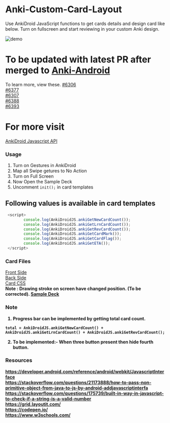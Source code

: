 # Anki-Custom-Card-Layout

Use AnkiDroid JavaScript functions to get cards details and design card like below. Turn on fullscreen and start reviewing in your custom Anki design.

![demo](https://github.com/infinyte7/Anki-Custom-Card-Layout/blob/master/images/anki_js_demo_.gif?raw=true)

# To be updated with latest PR after merged to [Anki-Android](https://github.com/ankidroid/Anki-Android/pulls/infinyte7)

To learn more, view these.
[#6306](https://github.com/ankidroid/Anki-Android/issues/6306)
<br>[#6377](https://github.com/ankidroid/Anki-Android/pull/6377) 
<br>[#6307](https://github.com/ankidroid/Anki-Android/pull/6307) 
<br>[#6388](https://github.com/ankidroid/Anki-Android/pull/6388) 
<br>[#6393](https://github.com/ankidroid/Anki-Android/pull/6393) 

# For more visit
[AnkiDroid Javascript API](https://github.com/ankidroid/Anki-Android/wiki/AnkiDroid-Javascript-API)

### Usage
1. Turn on Gestures in AnkiDroid 
2. Map all Swipe getures to No Action
3. Turn on Full Screen
4. Now Open the Sample Deck
5. Uncomment ```init();``` in card templates

## Following values is available in card templates
```javascript
 <script>
        console.log(AnkiDroidJS.ankiGetNewCardCount());
        console.log(AnkiDroidJS.ankiGetLrnCardCount());
        console.log(AnkiDroidJS.ankiGetRevCardCount());
        console.log(AnkiDroidJS.ankiGetCardMark());
        console.log(AnkiDroidJS.ankiGetCardFlag());
        console.log(AnkiDroidJS.ankiGetETA());
 </script>
```


### Card Files
[Front Side](https://github.com/infinyte7/Anki-Custom-Card-Layout/blob/master/front.html)
<br>[Back Side](https://github.com/infinyte7/Anki-Custom-Card-Layout/blob/master/back.html)
<br>[Card CSS](https://github.com/infinyte7/Anki-Custom-Card-Layout/blob/master/card.css)
<br>
<b> Note : Drawing stroke on screen have changed position. (To be corrected).
[Sample Deck](https://github.com/infinyte7/Anki-Custom-Card-Layout/blob/master/HSK1.apkg)

### Note
1. Progress bar can be implemented by getting total card count.
```
total = AnkiDroidJS.ankiGetNewCardCount() + AnkiDroidJS.ankiGetLrnCardCount() + AnkiDroidJS.ankiGetRevCardCount();
``` 
2. To be implemented:- When three button present then hide fourth button.

### Resources
https://developer.android.com/reference/android/webkit/JavascriptInterface
<br>https://stackoverflow.com/questions/21173888/how-to-pass-non-primitive-object-from-java-to-js-by-android-addjavascriptinterfa
<br>https://stackoverflow.com/questions/175739/built-in-way-in-javascript-to-check-if-a-string-is-a-valid-number
<br>https://grid.layoutit.com/
<br>https://codepen.io/
<br>https://www.w3schools.com/
